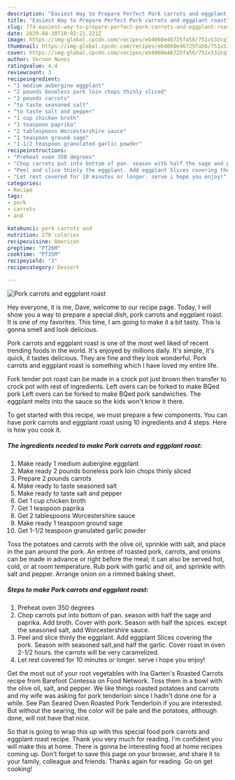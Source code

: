 ```yaml
---
description: "Easiest Way to Prepare Perfect Pork carrots and eggplant roast"
title: "Easiest Way to Prepare Perfect Pork carrots and eggplant roast"
slug: 774-easiest-way-to-prepare-perfect-pork-carrots-and-eggplant-roast
date: 2020-08-30T18:02:21.221Z
image: https://img-global.cpcdn.com/recipes/eb4060e46725fa56/751x532cq70/pork-carrots-and-eggplant-roast-recipe-main-photo.jpg
thumbnail: https://img-global.cpcdn.com/recipes/eb4060e46725fa56/751x532cq70/pork-carrots-and-eggplant-roast-recipe-main-photo.jpg
cover: https://img-global.cpcdn.com/recipes/eb4060e46725fa56/751x532cq70/pork-carrots-and-eggplant-roast-recipe-main-photo.jpg
author: Vernon Nunez
ratingvalue: 4.4
reviewcount: 3
recipeingredient:
- "1 medium aubergine eggplant"
- "2 pounds boneless pork loin chops thinly sliced"
- "2 pounds carrots"
- "to taste seasoned salt"
- "to taste salt and pepper"
- "1 cup chicken broth"
- "1 teaspoon paprika"
- "2 tablespoons Worcestershire sauce"
- "1 teaspoon ground sage"
- "1-1/2 teaspoon granulated garlic powder"
recipeinstructions:
- "Preheat oven 350 degrees"
- "Chop carrots put into bottom of pan. season with half the sage and paprika. Add broth. Cover with pork. Season with half the spices. except the seasoned salt, add Worcestershire sauce."
- "Peel and slice thinly the eggplant. Add eggplant Slices covering the pork. Season with seasoned salt,and half the garlic. Cover roast in oven 2-1/2 hours. the carrots will be very caramelized."
- "Let rest covered for 10 minutes or longer. serve i hope you enjoy!"
categories:
- Recipe
tags:
- pork
- carrots
- and

katakunci: pork carrots and 
nutrition: 270 calories
recipecuisine: American
preptime: "PT26M"
cooktime: "PT35M"
recipeyield: "3"
recipecategory: Dessert

---
```



![Pork carrots and eggplant roast](https://img-global.cpcdn.com/recipes/eb4060e46725fa56/751x532cq70/pork-carrots-and-eggplant-roast-recipe-main-photo.jpg)

Hey everyone, it is me, Dave, welcome to our recipe page. Today, I will show you a way to prepare a special dish, pork carrots and eggplant roast. It is one of my favorites. This time, I am going to make it a bit tasty. This is gonna smell and look delicious.

Pork carrots and eggplant roast is one of the most well liked of recent trending foods in the world. It's enjoyed by millions daily. It's simple, it's quick, it tastes delicious. They are fine and they look wonderful. Pork carrots and eggplant roast is something which I have loved my entire life.

Fork tender pot roast can be made in a crock pot just brown then transfer to crock pot with rest of ingredients. Left overs can be forked to make BQed pork Left overs can be forked to make BQed pork sandwiches. The eggplant melts into the sauce so the kids won&#39;t know it there.


To get started with this recipe, we must prepare a few components. You can have pork carrots and eggplant roast using 10 ingredients and 4 steps. Here is how you cook it.

<!--inarticleads1-->

##### The ingredients needed to make Pork carrots and eggplant roast:

1. Make ready 1 medium aubergine eggplant
1. Make ready 2 pounds boneless pork loin chops thinly sliced
1. Prepare 2 pounds carrots
1. Make ready to taste seasoned salt
1. Make ready to taste salt and pepper
1. Get 1 cup chicken broth
1. Get 1 teaspoon paprika
1. Get 2 tablespoons Worcestershire sauce
1. Make ready 1 teaspoon ground sage
1. Get 1-1/2 teaspoon granulated garlic powder


Toss the potatoes and carrots with the olive oil, sprinkle with salt, and place in the pan around the pork. An entree of roasted pork, carrots, and onions can be made in advance or right before the meal; it can also be served hot, cold, or at room temperature. Rub pork with garlic and oil, and sprinkle with salt and pepper. Arrange onion on a rimmed baking sheet. 

<!--inarticleads2-->

##### Steps to make Pork carrots and eggplant roast:

1. Preheat oven 350 degrees
1. Chop carrots put into bottom of pan. season with half the sage and paprika. Add broth. Cover with pork. Season with half the spices. except the seasoned salt, add Worcestershire sauce.
1. Peel and slice thinly the eggplant. Add eggplant Slices covering the pork. Season with seasoned salt,and half the garlic. Cover roast in oven 2-1/2 hours. the carrots will be very caramelized.
1. Let rest covered for 10 minutes or longer. serve i hope you enjoy!


Get the most out of your root vegetables with Ina Garten&#39;s Roasted Carrots recipe from Barefoot Contessa on Food Network. Toss them in a bowl with the olive oil, salt, and pepper. We like things roasted potatoes and carrots and my wife was asking for pork tenderloin since I hadn&#39;t done one for a while. See Pan Seared Oven Roasted Pork Tenderloin if you are interested. But without the searing, the color will be pale and the potatoes, although done, will not have that nice. 

So that is going to wrap this up with this special food pork carrots and eggplant roast recipe. Thank you very much for reading. I'm confident you will make this at home. There is gonna be interesting food at home recipes coming up. Don't forget to save this page on your browser, and share it to your family, colleague and friends. Thanks again for reading. Go on get cooking!
